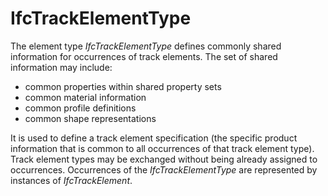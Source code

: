IfcTrackElementType
===================

The element type _IfcTrackElementType_ defines commonly shared information for occurrences of track elements. The set of shared information may include:
* common properties within shared property sets
* common material information
* common profile definitions
* common shape representations


It is used to define a track element specification (the specific product information that is common to all occurrences of that track element type). Track element types may be exchanged without being already assigned to occurrences.
Occurrences of the _IfcTrackElementType_ are represented by instances of _IfcTrackElement_.
